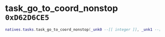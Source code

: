# task_go_to_coord_nonstop `0xD62D6CE5`

```lua
natives.tasks.task_go_to_coord_nonstop(_unk0 --[[ integer ]], _unk1 --[[ integer ]], _unk2 --[[ integer ]], _unk3 --[[ integer ]])
```